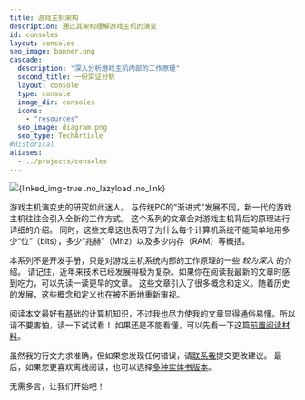 ```yaml
---
title: 游戏主机架构
description: 通过其架构理解游戏主机的演变
id: consoles
layout: consoles
seo_image: banner.png
cascade:
  description: "深入分析游戏主机内部的工作原理"
  second_title: 一份实证分析
  layout: console
  type: console
  image_dir: consoles
  icons:
    - "resources"
  seo_image: diagram.png
  seo_type: TechArticle
#Historical
aliases:
  - ../projects/consoles
---
```


![](banner.png){linked_img=true .no_lazyload .no_link}

游戏主机演变史的研究如此迷人。 与传统PC的“渐进式”发展不同，新一代的游戏主机往往会引入全新的工作方式。 这个系列的文章会对游戏主机背后的原理进行详细的介绍。 同时，这些文章这也表明了为什么每个计算机系统不能简单地用多少“位”（bits），多少“兆赫”（Mhz）以及多少内存（RAM）等概括。

本系列不是开发手册，只是对游戏主机系统内部的工作原理的一些 *较为深入* 的介绍。 请记住，近年来技术已经发展得极为复杂。如果你在阅读我最新的文章时感到吃力，可以先读一读更早的文章。 这些文章引入了很多概念和定义。随着历史的发展，这些概念和定义也在被不断地重新审视。

阅读本文最好有基础的计算机知识，不过我也尽力使我的文章显得通俗易懂。所以请不要害怕，读一下试试看！ 如果还是不能看懂，可以先看一下这篇[前置阅读材料](readings)。

虽然我的行文力求准确，但如果您发现任何错误，请[联系我](https://github.com/flipacholas/Architecture-of-consoles)提交更改建议。 最后，如果您更喜欢离线阅读，也可以选择[多种实体书版本](book)。

无需多言，让我们开始吧！
